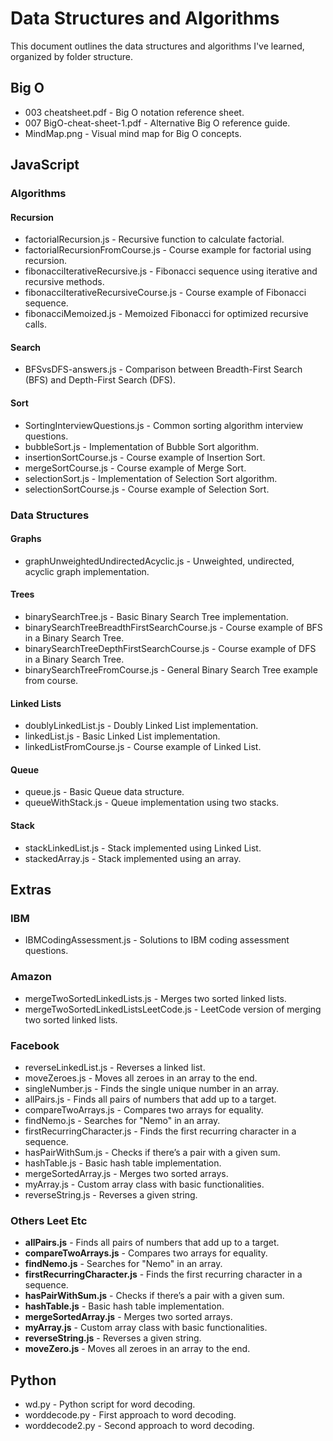 # Data Structures and Algorithms

This document outlines the data structures and algorithms I've learned, organized by folder structure.

## Big O

- 003 cheatsheet.pdf - Big O notation reference sheet.
- 007 BigO-cheat-sheet-1.pdf - Alternative Big O reference guide.
- MindMap.png - Visual mind map for Big O concepts.

## JavaScript

### Algorithms

#### Recursion

- factorialRecursion.js - Recursive function to calculate factorial.
- factorialRecursionFromCourse.js - Course example for factorial using recursion.
- fibonacciIterativeRecursive.js - Fibonacci sequence using iterative and recursive methods.
- fibonacciIterativeRecursiveCourse.js - Course example of Fibonacci sequence.
- fibonacciMemoized.js - Memoized Fibonacci for optimized recursive calls.

#### Search

- BFSvsDFS-answers.js - Comparison between Breadth-First Search (BFS) and Depth-First Search (DFS).

#### Sort

- SortingInterviewQuestions.js - Common sorting algorithm interview questions.
- bubbleSort.js - Implementation of Bubble Sort algorithm.
- insertionSortCourse.js - Course example of Insertion Sort.
- mergeSortCourse.js - Course example of Merge Sort.
- selectionSort.js - Implementation of Selection Sort algorithm.
- selectionSortCourse.js - Course example of Selection Sort.

### Data Structures

#### Graphs

- graphUnweightedUndirectedAcyclic.js - Unweighted, undirected, acyclic graph implementation.

#### Trees

- binarySearchTree.js - Basic Binary Search Tree implementation.
- binarySearchTreeBreadthFirstSearchCourse.js - Course example of BFS in a Binary Search Tree.
- binarySearchTreeDepthFirstSearchCourse.js - Course example of DFS in a Binary Search Tree.
- binarySearchTreeFromCourse.js - General Binary Search Tree example from course.

#### Linked Lists

- doublyLinkedList.js - Doubly Linked List implementation.
- linkedList.js - Basic Linked List implementation.
- linkedListFromCourse.js - Course example of Linked List.

#### Queue

- queue.js - Basic Queue data structure.
- queueWithStack.js - Queue implementation using two stacks.

#### Stack

- stackLinkedList.js - Stack implemented using Linked List.
- stackedArray.js - Stack implemented using an array.

## Extras

### IBM

- IBMCodingAssessment.js - Solutions to IBM coding assessment questions.

### Amazon

- mergeTwoSortedLinkedLists.js - Merges two sorted linked lists.
- mergeTwoSortedLinkedListsLeetCode.js - LeetCode version of merging two sorted linked lists.

### Facebook

- reverseLinkedList.js - Reverses a linked list.
- moveZeroes.js - Moves all zeroes in an array to the end.
- singleNumber.js - Finds the single unique number in an array.
- allPairs.js - Finds all pairs of numbers that add up to a target.
- compareTwoArrays.js - Compares two arrays for equality.
- findNemo.js - Searches for "Nemo" in an array.
- firstRecurringCharacter.js - Finds the first recurring character in a sequence.
- hasPairWithSum.js - Checks if there’s a pair with a given sum.
- hashTable.js - Basic hash table implementation.
- mergeSortedArray.js - Merges two sorted arrays.
- myArray.js - Custom array class with basic functionalities.
- reverseString.js - Reverses a given string.

### Others Leet Etc

- **allPairs.js** - Finds all pairs of numbers that add up to a target.
- **compareTwoArrays.js** - Compares two arrays for equality.
- **findNemo.js** - Searches for "Nemo" in an array.
- **firstRecurringCharacter.js** - Finds the first recurring character in a sequence.
- **hasPairWithSum.js** - Checks if there’s a pair with a given sum.
- **hashTable.js** - Basic hash table implementation.
- **mergeSortedArray.js** - Merges two sorted arrays.
- **myArray.js** - Custom array class with basic functionalities.
- **reverseString.js** - Reverses a given string.
- **moveZero.js** - Moves all zeroes in an array to the end.

## Python

- wd.py - Python script for word decoding.
- worddecode.py - First approach to word decoding.
- worddecode2.py - Second approach to word decoding.
